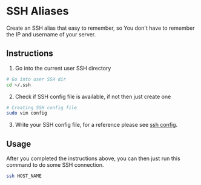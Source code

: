 # SSH Aliases
Create an SSH alias that easy to remember, so You don't have to remember the IP and username of your server.

## Instructions
1. Go into the current user SSH directory
```zsh
# Go into user SSH dir
cd ~/.ssh
```
2. Check if SSH config file is available, if not then just create one
```zsh
# Creating SSH config file
sudo vim config
```
3. Write your SSH config file, for a reference please see [ssh config](./config).

## Usage
After you completed the instructions above, you can then just run this command to do some SSH connection.
```zsh
ssh HOST_NAME
```